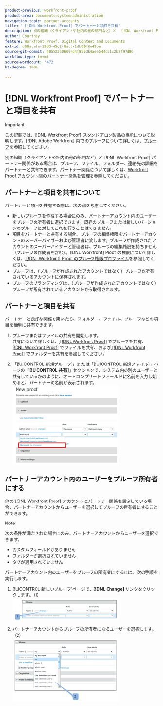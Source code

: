 ```yaml
---
product-previous: workfront-proof
product-area: documents;system-administration
navigation-topic: partner-accounts
title: ' [!DNL Workfront Proof] でパートナーと項目を共有'
description: 別の組織（クライアントや社内の他の部門など）と  [!DNL Workfront Proof]  パートナー関係がある場合は、プルーフ、ファイル、フォルダー、連絡先の詳細をパートナーと共有できます。パートナー関係について詳しくは、 [!DNL Workfront Proof]  アカウント間のパートナー関係を管理を参照してください。
author: Courtney
feature: Workfront Proof, Digital Content and Documents
exl-id: d80acefe-19d3-45c2-8acb-1db89f6e49be
source-git-commit: 405523606094d4f8553b0aee544d71c2b7f97d86
workflow-type: tm+mt
source-wordcount: '472'
ht-degree: 100%

---
```


# [!DNL Workfront Proof] でパートナーと項目を共有

>[!IMPORTANT]
>
>この記事では、[!DNL Workfront Proof] スタンドアロン製品の機能について説明します。[!DNL Adobe Workfront] 内でのプルーフについて詳しくは、[プルーフ](../../../review-and-approve-work/proofing/proofing.md)を参照してください。

別の組織（クライアントや社内の他の部門など）と [!DNL Workfront Proof] パートナー関係がある場合は、プルーフ、ファイル、フォルダー、連絡先の詳細をパートナーと共有できます。パートナー関係について詳しくは、[Workfront Proof アカウント間のパートナー関係を管理](../../../workfront-proof/wp-acct-admin/partner-accounts/manage-partner-relationship-between-wp-accts.md)を参照してください。

## パートナーと項目を共有について

パートナーと項目を共有する際は、次の点を考慮してください。

* 新しいプルーフを作成する場合にのみ、パートナーアカウント内のユーザーをプルーフの所有者に選択できます。既存のプルーフまたは新しいバージョンのプルーフに対してこれを行うことはできません。
* 項目をパートナーと共有する場合、プルーフの編集権限をパートナーアカウントのスーパーバイザーおよび管理者に渡します。プルーフが作成されたアカウントのスーパーバイザーと管理者は、プルーフの編集権限を持ちません（プルーフの作成者を含む）。[!DNL Workfront] Proof の権限について詳しくは、[ [!DNL Workfront]  Proof のプルーフ権限プロファイル](../../../workfront-proof/wp-acct-admin/account-settings/proof-perm-profiles-in-wp.md)を参照してください。
* プルーフは、（プルーフが作成されたアカウントではなく）プルーフが所有されているアカウントに保存されます。
* プルーフのブランディングは、（プルーフが作成されたアカウントではなく）プルーフが所有されているアカウントから取得されます。

## パートナーと項目を共有

パートナーと良好な関係を築いたら、フォルダー、ファイル、プルーフなどの項目を簡単に共有できます。

1. プルーフまたはファイルの共有を開始します。\
   共有について詳しくは、[ [!DNL Workfront Proof]](../../../workfront-proof/wp-work-proofsfiles/share-proofs-and-files/share-proof.md) でプルーフを共有、[ [!DNL Workfront Proof]](../../../workfront-proof/wp-work-proofsfiles/share-proofs-and-files/share-files.md) でファイルを共有、および[ [!DNL Workfront Proof]](../../../workfront-proof/wp-work-proofsfiles/organize-your-work/share-folders.md) でフォルダーを共有を参照してください。

1. 「[!UICONTROL 新規プルーフ]」または「[!UICONTROL 新規ファイル]」ページの「**[!UICONTROL 共有]**」セクションで、システム内の別のユーザーと共有しているかのように、オートコンプリートフィールドに名前を入力し始めると、パートナーの名前が表示されます。\
   ![proof_share_partner.png](assets/proof-share-partner-350x258.png)

## パートナーアカウント内のユーザーをプルーフ所有者にする

他の [!DNL Workfront Proof] アカウントとパートナー関係を設定している場合、パートナーアカウントからユーザーを選択してプルーフの所有者にすることができます。

>[!NOTE]
>
>次の条件が満たされた場合にのみ、パートナーアカウントからユーザーを選択できます。
>
>* カスタムフィールドがありません
>* フォルダーが選択されていません
>* タグが適用されていません
>

パートナーアカウント内のユーザーをプルーフの所有者にするには、次の手順を実行します。

1. [!UICONTROL 新しいプルーフ]ページで、**[!DNL Change]** リンクをクリックします。（1）\
   ![Make_a_user_in_a_partner_account_the_owner_of_a_proof.png](assets/make-a-user-in-a-partner-account-the-owner-of-a-proof-350x74.png)

1. パートナーアカウントからプルーフの所有者になるユーザーを選択します。（2）\
   ![Make_a_user_in_a_partner_account_the_owner_of_a_proof__1_.png](assets/make-a-user-in-a-partner-account-the-owner-of-a-proof--1--350x209.png)
